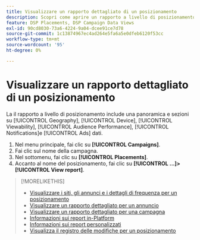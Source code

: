 ```yaml
---
title: Visualizzare un rapporto dettagliato di un posizionamento
description: Scopri come aprire un rapporto a livello di posizionamento con sezioni su [!UICONTROL Geography], [!UICONTROL Device], [!UICONTROL Viewability], [!UICONTROL Audience Performance], [!UICONTROL Notifications]e [!UICONTROL Ads] dati.
feature: DSP Placements, DSP Campaign Data Views
exl-id: 90cd8030-73a6-4224-9a04-dcee91ce7d78
source-git-commit: 1c13874967ec4ad264e5fa6a5e0dfeb6120f53cc
workflow-type: tm+mt
source-wordcount: '95'
ht-degree: 0%

---
```


# Visualizzare un rapporto dettagliato di un posizionamento

La <!--legacy --> il rapporto a livello di posizionamento include una panoramica e sezioni su [!UICONTROL Geography], [!UICONTROL Device], [!UICONTROL Viewability], [!UICONTROL Audience Performance], [!UICONTROL Notifications]e [!UICONTROL Ads] dati.

1. Nel menu principale, fai clic su **[!UICONTROL Campaigns]**.
1. Fai clic sul nome della campagna.
1. Nel sottomenu, fai clic su **[!UICONTROL Placements]**.
1. Accanto al nome del posizionamento, fai clic su  **[!UICONTROL ...]>[!UICONTROL View report]**.

>[!MORELIKETHIS]
>
>* [Visualizzare i siti, gli annunci e i dettagli di frequenza per un posizionamento](/help/dsp/campaign-management/reports/placement-details-view.md)
>* [Visualizzare un rapporto dettagliato per un annuncio](/help/dsp/campaign-management/ads/ad-view-report.md)
>* [Visualizzare un rapporto dettagliato per una campagna](/help/dsp/campaign-management/campaigns/campaign-view-report.md)
>* [Informazioni sui report in-Platform](/help/dsp/campaign-management/reports/campaign-reports-about.md)
>* [Informazioni sui report personalizzati](/help/dsp/reports/report-about.md)
>* [Visualizza il registro delle modifiche per un posizionamento](placement-change-log.md)

